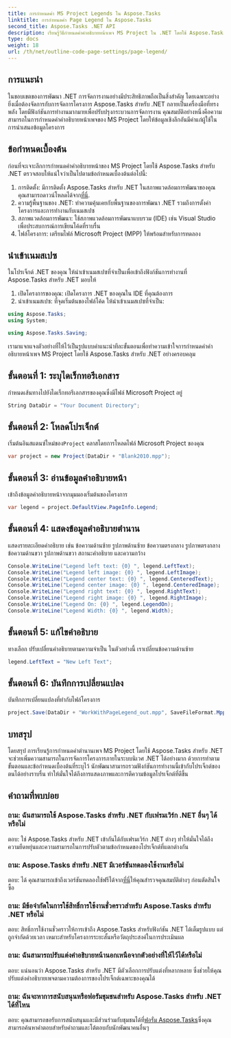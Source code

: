 ```yaml
---
title: การกำหนดค่า MS Project Legends ใน Aspose.Tasks
linktitle: การกำหนดค่า Page Legend ใน Aspose.Tasks
second_title: Aspose.Tasks .NET API
description: เรียนรู้วิธีกำหนดค่าคำอธิบายหน้าเพจ MS Project ใน .NET โดยใช้ Aspose.Tasks เพื่อการจัดการโครงการที่มีประสิทธิภาพ มีคำแนะนำทีละขั้นตอน
type: docs
weight: 18
url: /th/net/outline-code-page-settings/page-legend/
---
```

## การแนะนำ
ในขอบเขตของการพัฒนา .NET การจัดการงานอย่างมีประสิทธิภาพถือเป็นสิ่งสำคัญ โดยเฉพาะอย่างยิ่งเมื่อต้องจัดการกับการจัดการโครงการ Aspose.Tasks สำหรับ .NET กลายเป็นเครื่องมือที่ทรงพลัง โดยมีฟังก์ชันการทำงานมากมายเพื่อปรับปรุงกระบวนการจัดการงาน คุณสมบัติอย่างหนึ่งคือความสามารถในการกำหนดค่าคำอธิบายหน้าเพจของ MS Project โดยให้ข้อมูลเชิงลึกอันมีค่าแก่ผู้ใช้ในการนำเสนอข้อมูลโครงการ
## ข้อกำหนดเบื้องต้น
ก่อนที่จะเจาะลึกการกำหนดค่าคำอธิบายหน้าของ MS Project โดยใช้ Aspose.Tasks สำหรับ .NET ตรวจสอบให้แน่ใจว่าเป็นไปตามข้อกำหนดเบื้องต้นต่อไปนี้:
1. การติดตั้ง: มีการติดตั้ง Aspose.Tasks สำหรับ .NET ในสภาพแวดล้อมการพัฒนาของคุณ คุณสามารถดาวน์โหลดได้จาก[ที่นี่](https://releases.aspose.com/tasks/net/).
2. ความรู้พื้นฐานของ .NET: ทำความคุ้นเคยกับพื้นฐานของการพัฒนา .NET รวมถึงการตั้งค่าโครงการและการทำงานกับเนมสเปซ
3. สภาพแวดล้อมการพัฒนา: ใช้สภาพแวดล้อมการพัฒนาแบบรวม (IDE) เช่น Visual Studio เพื่อประสบการณ์การเขียนโค้ดที่ราบรื่น
4. ไฟล์โครงการ: เตรียมไฟล์ Microsoft Project (MPP) ให้พร้อมสำหรับการทดลอง

## นำเข้าเนมสเปซ
ในโปรเจ็กต์ .NET ของคุณ ให้นำเข้าเนมสเปซที่จำเป็นเพื่อเข้าถึงฟังก์ชันการทำงานที่ Aspose.Tasks สำหรับ .NET มอบให้
1. เปิดโครงการของคุณ: เปิดโครงการ .NET ของคุณใน IDE ที่คุณต้องการ
2. นำเข้าเนมสเปซ: ที่จุดเริ่มต้นของไฟล์โค้ด ให้นำเข้าเนมสเปซที่จำเป็น:
```csharp
using Aspose.Tasks;
using System;

using Aspose.Tasks.Saving;
```
เรามาแจกแจงตัวอย่างที่ให้ไว้เป็นรูปแบบคำแนะนำทีละขั้นตอนเพื่อทำความเข้าใจการกำหนดค่าคำอธิบายหน้าเพจ MS Project โดยใช้ Aspose.Tasks สำหรับ .NET อย่างครอบคลุม

## ขั้นตอนที่ 1: ระบุไดเร็กทอรีเอกสาร
กำหนดเส้นทางไปยังไดเร็กทอรีเอกสารของคุณซึ่งมีไฟล์ Microsoft Project อยู่

```csharp
String DataDir = "Your Document Directory";
```
## ขั้นตอนที่ 2: โหลดโปรเจ็กต์
 เริ่มต้นอินสแตนซ์ใหม่ของ`Project` คลาสโดยการโหลดไฟล์ Microsoft Project ของคุณ

```csharp
var project = new Project(DataDir + "Blank2010.mpp");
```
## ขั้นตอนที่ 3: อ่านข้อมูลคำอธิบายหน้า
เข้าถึงข้อมูลคำอธิบายหน้าจากมุมมองเริ่มต้นของโครงการ

```csharp
var legend = project.DefaultView.PageInfo.Legend;
```
## ขั้นตอนที่ 4: แสดงข้อมูลคำอธิบายตำนาน
แสดงรายละเอียดคำอธิบาย เช่น ข้อความด้านซ้าย รูปภาพด้านซ้าย ข้อความตรงกลาง รูปภาพตรงกลาง ข้อความด้านขวา รูปภาพด้านขวา สถานะคำอธิบาย และความกว้าง

```csharp
Console.WriteLine("Legend left text: {0} ", legend.LeftText);
Console.WriteLine("Legend left image: {0} ", legend.LeftImage);
Console.WriteLine("Legend center text: {0} ", legend.CenteredText);
Console.WriteLine("Legend center image: {0} ", legend.CenteredImage);
Console.WriteLine("Legend right text: {0} ", legend.RightText);
Console.WriteLine("Legend right image: {0} ", legend.RightImage);
Console.WriteLine("Legend On: {0} ", legend.LegendOn);
Console.WriteLine("Legend Width: {0} ", legend.Width);
```
## ขั้นตอนที่ 5: แก้ไขคำอธิบาย
ทางเลือก ปรับเปลี่ยนคำอธิบายตามความจำเป็น ในตัวอย่างนี้ เราเปลี่ยนข้อความด้านซ้าย

```csharp
legend.LeftText = "New Left Text";
```
## ขั้นตอนที่ 6: บันทึกการเปลี่ยนแปลง
บันทึกการเปลี่ยนแปลงที่ทำกับไฟล์โครงการ

```csharp
project.Save(DataDir + "WorkWithPageLegend_out.mpp", SaveFileFormat.Mpp);
```

## บทสรุป
โดยสรุป การเรียนรู้การกำหนดค่าตำนานเพจ MS Project โดยใช้ Aspose.Tasks สำหรับ .NET จะช่วยเพิ่มความสามารถในการจัดการโครงการภายในระบบนิเวศ .NET ได้อย่างมาก ด้วยการทำตามขั้นตอนและข้อกำหนดเบื้องต้นที่ระบุไว้ นักพัฒนาสามารถรวมฟังก์ชันการทำงานนี้เข้ากับโปรเจ็กต์ของตนได้อย่างราบรื่น ทำให้มั่นใจได้ถึงการแสดงภาพและการตีความข้อมูลโปรเจ็กต์ที่ดีขึ้น
## คำถามที่พบบ่อย
### ถาม: ฉันสามารถใช้ Aspose.Tasks สำหรับ .NET กับเฟรมเวิร์ก .NET อื่นๆ ได้หรือไม่
ตอบ: ใช่ Aspose.Tasks สำหรับ .NET เข้ากันได้กับเฟรมเวิร์ก .NET ต่างๆ ทำให้มั่นใจได้ถึงความยืดหยุ่นและความสามารถในการปรับตัวตามข้อกำหนดของโปรเจ็กต์ที่แตกต่างกัน
### ถาม: Aspose.Tasks สำหรับ .NET มีเวอร์ชันทดลองใช้งานหรือไม่
 ตอบ: ได้ คุณสามารถเข้าถึงเวอร์ชันทดลองใช้ฟรีได้จาก[ที่นี่](https://releases.aspose.com/)ให้คุณสำรวจคุณสมบัติต่างๆ ก่อนตัดสินใจซื้อ
### ถาม: มีข้อจำกัดในการใช้สิทธิ์การใช้งานชั่วคราวสำหรับ Aspose.Tasks สำหรับ .NET หรือไม่
ตอบ: สิทธิ์การใช้งานชั่วคราวให้การเข้าถึง Aspose.Tasks สำหรับฟังก์ชัน .NET ได้เต็มรูปแบบ แต่ถูกจำกัดด้วยเวลา เหมาะสำหรับโครงการระยะสั้นหรือวัตถุประสงค์ในการประเมินผล
### ถาม: ฉันสามารถปรับแต่งคำอธิบายหน้านอกเหนือจากตัวอย่างที่ให้ไว้ได้หรือไม่
ตอบ: แน่นอนว่า Aspose.Tasks สำหรับ .NET มีตัวเลือกการปรับแต่งที่หลากหลาย ซึ่งช่วยให้คุณปรับแต่งคำอธิบายเพจตามความต้องการของโปรเจ็กต์เฉพาะของคุณได้
### ถาม: ฉันจะหาการสนับสนุนหรือฟอรัมชุมชนสำหรับ Aspose.Tasks สำหรับ .NET ได้ที่ไหน
 ตอบ: คุณสามารถขอรับการสนับสนุนและมีส่วนร่วมกับชุมชนได้ที่[ฟอรั่ม Aspose.Tasks](https://forum.aspose.com/c/tasks/15)ซึ่งคุณสามารถค้นหาคำตอบสำหรับคำถามและโต้ตอบกับนักพัฒนาคนอื่นๆ